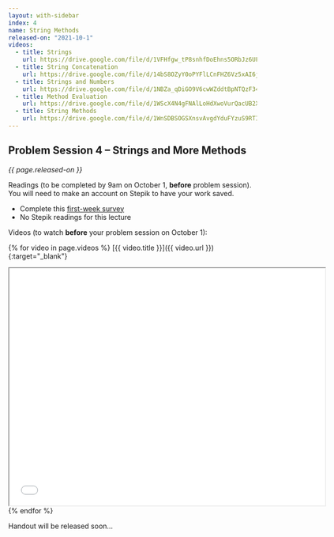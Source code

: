 ```yaml
---
layout: with-sidebar
index: 4
name: String Methods
released-on: "2021-10-1"
videos:
  - title: Strings
    url: https://drive.google.com/file/d/1VFHfgw_tP8snhfDoEhns5ORbJz6UFeDw
  - title: String Concatenation
    url: https://drive.google.com/file/d/14bS8OZyY0oPYFlLCnFHZ6Vz5xAI6jzE8    
  - title: Strings and Numbers
    url: https://drive.google.com/file/d/1NBZa_qDiGO9V6cwWZddtBpNTQzF348oL
  - title: Method Evaluation
    url: https://drive.google.com/file/d/1WScX4N4gFNAlLoHdXwoVurQacUB2X2JF
  - title: String Methods
    url: https://drive.google.com/file/d/1WnSDBSOGSXnsvAvgdYduFYzuS9RTIscK
---
```


## Problem Session 4 – Strings and More Methods 

_{{ page.released-on }}_

Readings (to be completed by 9am on October 1, **before** problem session). You will
need to make an account on Stepik to have your work saved.
- Complete this [first-week survey](https://docs.google.com/forms/d/e/1FAIpQLSfc8QG4cKGFhVJKq6mp8oiQ_Y9OoBECcdQ-Bn_19phjDCzrqw/viewform)
- No Stepik readings for this lecture

Videos (to watch **before** your problem session on October 1):

{% for video in page.videos %}
[{{ video.title }}]({{ video.url }}){:target="_blank"}

<iframe src="{{ video.url }}/preview" width="640" height="480" allow="autoplay"></iframe>
{% endfor %}

Handout will be released soon...
